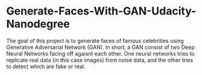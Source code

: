 # Generate-Faces-With-GAN-Udacity-Nanodegree

The goal of this project is to generate faces of famous celebrities using Generative Adversarial Network (GAN). In short, a GAN consist of two Deep Neural Networks facing off agaisnt each other. One neural networks tries to replicate real data (in this case images) from noise data, and the other tries to detect which are fake or real.
